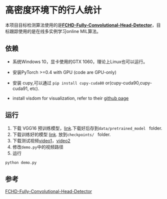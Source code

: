 # 高密度环境下的行人统计

本项目目标检测算法使用的是[**FCHD-Fully-Convolutional-Head-Detector**](https://github.com/aditya-vora/FCHD-Fully-Convolutional-Head-Detector)，目标跟踪使用的是在线多实例学习online MIL算法。



## 依赖
- 系统Windows 10，显卡使用的GTX 1060，理论上Linux也可以运行。

- 安装PyTorch >=0.4 with GPU (code are GPU-only)

- 安装 cupy,可以通过 `pip install cupy-cuda80` or(cupy-cuda90,cupy-cuda91, etc).

- install visdom for visualization, refer to their [github page](https://github.com/facebookresearch/visdom)

## 

## 运行

1. 下载 VGG16 预训练模型，[link](https://drive.google.com/open?id=10AwNitG-5gq-YEJcG9iihosiOu7vAnfO).下载好后存到`data/pretrained_model ` folder.
2. 下载训练好的模型 [link](https://drive.google.com/open?id=1DbE4tAkaFYOEItwuIQhlbZypuIPDrArM). 放到`checkpoints/ ` folder. 
3. 下载测试视频[video1](https://drive.google.com/open?id=1pTFrt4m2rhKYH68piKI1mlFz9N0Gkk10)，[video2](https://drive.google.com/open?id=1ddOThlTD7jlpJ7IyMm4zIcWNhwrZyJpi)
4. 修改`demo.py`中的视频路径
5. 运行

```shell
python demo.py
```



## 参考

[FCHD-Fully-Convolutional-Head-Detector](https://github.com/aditya-vora/FCHD-Fully-Convolutional-Head-Detector)